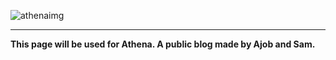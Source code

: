 ![athenaimg](https://i.imgur.com/CtIO0A0.png)

***

**This page will be used for Athena. A public blog made by Ajob and Sam.**
